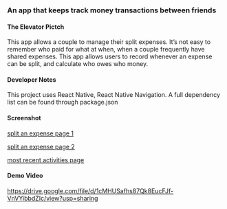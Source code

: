 ### An app that keeps track money transactions between friends

#### The Elevator Pictch
This app allows a couple to manage their split expenses. It’s not easy to remember who paid for what at when, when a couple frequently have shared expenses. This app allows users to record whenever an expense can be split, and calculate who owes who money.

#### Developer Notes
This project uses React Native, React Native Navigation. A full dependency list can be found through package.json

#### Screenshot
[split an expense page 1](./assets/add-page1.png)


[split an expense page 2](./assets/add-page2.png)


[most recent activities page](./assets/list-page.png)


#### Demo Video
https://drive.google.com/file/d/1cMHUSafhs87Qk8EucFJf-VnVYibbdZIc/view?usp=sharing 